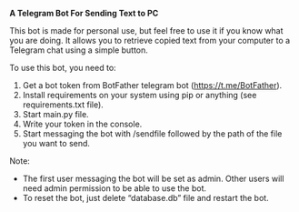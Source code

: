 **A Telegram Bot For Sending Text to PC**

This bot is made for personal use, but feel free to use it if you know what you are doing.
It allows you to retrieve copied text from your computer to a Telegram chat using a simple button.

To use this bot, you need to:
1. Get a bot token from BotFather telegram bot (https://t.me/BotFather). 
2. Install requirements on your system using pip or anything (see requirements.txt file). 
3. Start main.py file. 
4. Write your token in the console. 
5. Start messaging the bot with /sendfile followed by the path of the file you want to send.

Note:
- The first user messaging the bot will be set as admin. Other users will need admin permission to be able to use the bot. 
- To reset the bot, just delete “database.db” file and restart the bot.
